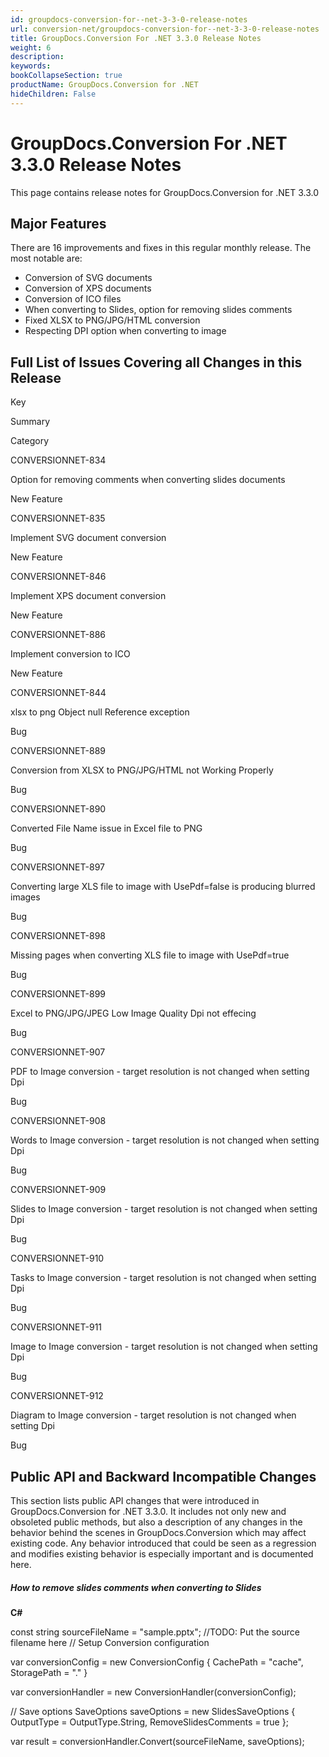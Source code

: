 ```yaml
---
id: groupdocs-conversion-for--net-3-3-0-release-notes
url: conversion-net/groupdocs-conversion-for--net-3-3-0-release-notes
title: GroupDocs.Conversion For .NET 3.3.0 Release Notes
weight: 6
description: 
keywords: 
bookCollapseSection: true
productName: GroupDocs.Conversion for .NET
hideChildren: False
---
```


# GroupDocs.Conversion For .NET 3.3.0 Release Notes


This page contains release notes for GroupDocs.Conversion for .NET 3.3.0

## Major Features

There are 16 improvements and fixes in this regular monthly release. The most notable are:

*   Conversion of SVG documents
*   Conversion of XPS documents
*   Conversion of ICO files
*   When converting to Slides, option for removing slides comments
*   Fixed XLSX to PNG/JPG/HTML conversion
*   Respecting DPI option when converting to image

## Full List of Issues Covering all Changes in this Release

Key

Summary

Category

CONVERSIONNET-834

Option for removing comments when converting slides documents

New Feature

CONVERSIONNET-835

Implement SVG document conversion

New Feature

CONVERSIONNET-846

Implement XPS document conversion

New Feature

CONVERSIONNET-886

Implement conversion to ICO

New Feature

CONVERSIONNET-844

xlsx to png Object null Reference exception

Bug

CONVERSIONNET-889

Conversion from XLSX to PNG/JPG/HTML not Working Properly

Bug

CONVERSIONNET-890

Converted File Name issue in Excel file to PNG

Bug

CONVERSIONNET-897

Converting large XLS file to image with UsePdf=false is producing blurred images

Bug

CONVERSIONNET-898

Missing pages when converting XLS file to image with UsePdf=true

Bug

CONVERSIONNET-899

Excel to PNG/JPG/JPEG Low Image Quality Dpi not effecing

Bug

CONVERSIONNET-907

PDF to Image conversion - target resolution is not changed when setting Dpi

Bug

CONVERSIONNET-908

Words to Image conversion - target resolution is not changed when setting Dpi

Bug

CONVERSIONNET-909

Slides to Image conversion - target resolution is not changed when setting Dpi

Bug

CONVERSIONNET-910

Tasks to Image conversion - target resolution is not changed when setting Dpi

Bug

CONVERSIONNET-911

Image to Image conversion - target resolution is not changed when setting Dpi

Bug

CONVERSIONNET-912

Diagram to Image conversion - target resolution is not changed when setting Dpi

Bug

## Public API and Backward Incompatible Changes

This section lists public API changes that were introduced in GroupDocs.Conversion for .NET 3.3.0. It includes not only new and obsoleted public methods, but also a description of any changes in the behavior behind the scenes in GroupDocs.Conversion which may affect existing code. Any behavior introduced that could be seen as a regression and modifies existing behavior is especially important and is documented here.

##### How to remove slides comments when converting to Slides

**C#**

const string sourceFileName = "sample.pptx"; //TODO: Put the source filename here
// Setup Conversion configuration

var conversionConfig = new ConversionConfig
 {
 CachePath = "cache",
 StoragePath = "."
 }

var conversionHandler = new ConversionHandler(conversionConfig);

// Save options
SaveOptions saveOptions = new SlidesSaveOptions
{
OutputType = OutputType.String,
RemoveSlidesComments = true
};

var result = conversionHandler.Convert<string>(sourceFileName, saveOptions);

